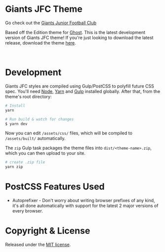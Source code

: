 # Giants JFC Theme

Go check out the [Giants Junior Football Club](http://giantsjfc.com.au) 

Based off the Edition theme for [Ghost](http://github.com/tryghost/ghost/). This is the latest development version of Giants JFC theme! If you're just looking to download the latest release, download the theme [here](https://github.com/axxs/giantsjfc-edition/archive/refs/heads/master.zip).

&nbsp;

# Development

Giants JFC styles are compiled using Gulp/PostCSS to polyfill future CSS spec. You'll need [Node](https://nodejs.org/), [Yarn](https://yarnpkg.com/) and [Gulp](https://gulpjs.com) installed globally. After that, from the theme's root directory:

```bash
# Install
yarn

# Run build & watch for changes
$ yarn dev
```

Now you can edit `/assets/css/` files, which will be compiled to `/assets/built/` automatically.

The `zip` Gulp task packages the theme files into `dist/<theme-name>.zip`, which you can then upload to your site.

```bash
# create .zip file
yarn zip
```

# PostCSS Features Used

- Autoprefixer - Don't worry about writing browser prefixes of any kind, it's all done automatically with support for the latest 2 major versions of every browser.

# Copyright & License

Released under the [MIT license](LICENSE).
